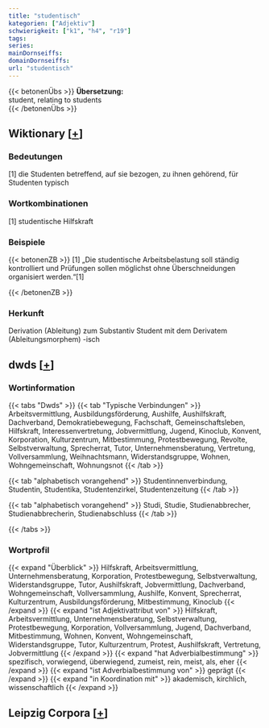 ```yaml
---
title: "studentisch"
kategorien: ["Adjektiv"]
schwierigkeit: ["k1", "h4", "r19"]
tags:
series:
mainDornseiffs:
domainDornseiffs:
url: "studentisch"
---
```


{{< betonenÜbs >}}
**Übersetzung:**  
student, relating to students  
{{< /betonenÜbs >}}

## Wiktionary [[+](https://de.wiktionary.org/wiki/studentisch)]

### Bedeutungen
[1] die Studenten betreffend, auf sie bezogen, zu ihnen gehörend, für Studenten typisch  

### Wortkombinationen
[1] studentische Hilfskraft  

### Beispiele
{{< betonenZB >}}
[1] „Die studentische Arbeitsbelastung soll ständig kontrolliert und Prüfungen sollen möglichst ohne Überschneidungen organisiert werden.“[1]  

{{< /betonenZB >}}
### Herkunft
Derivation (Ableitung) zum Substantiv Student mit dem Derivatem (Ableitungsmorphem) -isch  



## dwds [[+](https://www.dwds.de/wb/studentisch)]

### Wortinformation
{{< tabs "Dwds" >}}
{{< tab "Typische Verbindungen" >}}
Arbeitsvermittlung, Ausbildungsförderung, Aushilfe, Aushilfskraft, Dachverband, Demokratiebewegung, Fachschaft, Gemeinschaftsleben, Hilfskraft, Interessenvertretung, Jobvermittlung, Jugend, Kinoclub, Konvent, Korporation, Kulturzentrum, Mitbestimmung, Protestbewegung, Revolte, Selbstverwaltung, Sprecherrat, Tutor, Unternehmensberatung, Vertretung, Vollversammlung, Weihnachtsmann, Widerstandsgruppe, Wohnen, Wohngemeinschaft, Wohnungsnot
{{< /tab >}}

{{< tab "alphabetisch vorangehend" >}}
Studentinnenverbindung, Studentin, Studentika, Studentenzirkel, Studentenzeitung
{{< /tab >}}

{{< tab "alphabetisch vorangehend" >}}
Studi, Studie, Studienabbrecher, Studienabbrecherin, Studienabschluss
{{< /tab >}}

{{< /tabs >}}

### Wortprofil
{{< expand "Überblick" >}} Hilfskraft, Arbeitsvermittlung, Unternehmensberatung, Korporation, Protestbewegung, Selbstverwaltung, Widerstandsgruppe, Tutor, Aushilfskraft, Jobvermittlung, Dachverband, Wohngemeinschaft, Vollversammlung, Aushilfe, Konvent, Sprecherrat, Kulturzentrum, Ausbildungsförderung, Mitbestimmung, Kinoclub {{< /expand >}}
{{< expand "ist Adjektivattribut von" >}} Hilfskraft, Arbeitsvermittlung, Unternehmensberatung, Selbstverwaltung, Protestbewegung, Korporation, Vollversammlung, Jugend, Dachverband, Mitbestimmung, Wohnen, Konvent, Wohngemeinschaft, Widerstandsgruppe, Tutor, Kulturzentrum, Protest, Aushilfskraft, Vertretung, Jobvermittlung {{< /expand >}}
{{< expand "hat Adverbialbestimmung" >}} spezifisch, vorwiegend, überwiegend, zumeist, rein, meist, als, eher {{< /expand >}}
{{< expand "ist Adverbialbestimmung von" >}} geprägt {{< /expand >}}
{{< expand "in Koordination mit" >}} akademisch, kirchlich, wissenschaftlich {{< /expand >}}

## Leipzig Corpora [[+](https://corpora.uni-leipzig.de/en/res?word=studentisch&corpusId=deu_newscrawl-public_2018)]

